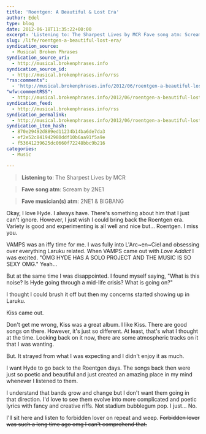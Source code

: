 ```yaml
---
title: 'Roentgen: A Beautiful & Lost Era'
author: Edel
type: blog
date: 2012-06-18T11:35:22+00:00
excerpt: 'Listening to: The Sharpest Lives by MCR Fave song atm: Scream by 2NE1 Fave musician(s) atm: 2NE1 &amp; BIGBANG Okay, I love Hyde. I always have. There&rsquo;s something about him that I just can&rsquo;t ignore. However, I just wish I could bring back the Roentgen era. Variety is good and experimenting is all well and [...]'
slug: /life/roentgen-a-beautiful-lost-era/
syndication_source:
  - Musical Broken Phrases
syndication_source_uri:
  - http://musical.brokenphrases.info
syndication_source_id:
  - http://musical.brokenphrases.info/rss
"rss:comments":
  - 'http://musical.brokenphrases.info/2012/06/roentgen-a-beautiful-lost-era/#comments'
"wfw:commentRSS":
  - http://musical.brokenphrases.info/2012/06/roentgen-a-beautiful-lost-era/feed/
syndication_feed:
  - http://musical.brokenphrases.info/rss
syndication_permalink:
  - http://musical.brokenphrases.info/2012/06/roentgen-a-beautiful-lost-era/
syndication_item_hash:
  - 870e29492d889ed11234b14ba6de7da3
  - ef2e52c841942980ddf10b6aa91f5a9e
  - f53641239625dc0660f72248bbc9b216
categories:
  - Music

---
```

> **Listening to**: The Sharpest Lives by MCR
  
> **Fave song atm**: Scream by 2NE1
  
> **Fave musician(s) atm**: 2NE1 & BIGBANG 

Okay, I love Hyde. I always have. There's something about him that I just can't ignore. However, I just wish I could bring back the Roentgen era. Variety is good and experimenting is all well and nice but... Roentgen. I miss you.

VAMPS was an iffy time for me. I was fully into L'Arc~en~Ciel and obsessing over everything Laruku related. When VAMPS came out with _Love Addict_ I was excited. "OMG HYDE HAS A SOLO PROJECT AND THE MUSIC IS SO SEXY OMG." Yeah...

But at the same time I was disappointed. I found myself saying, "What is this noise? Is Hyde going through a mid-life crisis? What is going on?"

I thought I could brush it off but then my concerns started showing up in Laruku.

Kiss came out.

Don't get me wrong, Kiss was a great album. I like Kiss. There are good songs on there. However, it's just so different. At least, that's what I thought at the time. Looking back on it now, there are some atmospheric tracks on it that I was wanting.

But. It strayed from what I was expecting and I didn't enjoy it as much.

I want Hyde to go back to the Roentgen days. The songs back then were just so poetic and beautiful and just created an amazing place in my mind whenever I listened to them.

I understand that bands grow and change but I don't want them going in that direction. I'd love to see them evolve into more complicated and poetic lyrics with fancy and creative riffs. Not stadium bubblegum pop. I just... No.

I'll sit here and listen to forbidden lover on repeat and weep. <strike>Forbidden lover was such a long time ago omg I can't comprehend that.</strike>


